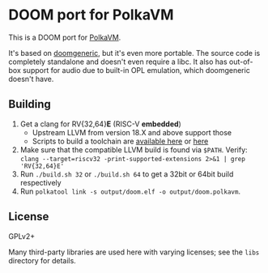 # DOOM port for PolkaVM

This is a DOOM port for [PolkaVM](https://github.com/koute/polkavm).

It's based on [doomgeneric](https://github.com/ozkl/doomgeneric), but it's even more portable.
The source code is completely standalone and doesn't even require a libc. It also has out-of-box
support for audio due to built-in OPL emulation, which doomgeneric doesn't have.

## Building

1. Get a clang for RV{32,64}**E** (RISC-V **embedded**)
	- Upstream LLVM from version 18.X and above support those
	- Scripts to build a toolchain are [available here](https://github.com/paritytech/rustc-rv32e-toolchain) or [here](https://github.com/xermicus/revive/blob/main/build-llvm.sh)
2. Make sure that the compatible LLVM build is found via `$PATH`. Verify: `clang --target=riscv32 -print-supported-extensions 2>&1 | grep 'RV{32,64}E'`
3. Run `./build.sh 32` or `./build.sh 64` to get a 32bit or 64bit build respectively
4. Run `polkatool link -s output/doom.elf -o output/doom.polkavm`.

## License

GPLv2+

Many third-party libraries are used here with varying licenses; see the `libs` directory for details.
